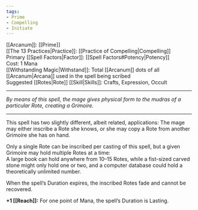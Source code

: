 ```yaml
---
tags:
- Prime
- Compelling
- Initiate
---
```


[[Arcanum]]: [[Prime]]\
[[The 13 Practices|Practice]]: [[Practice of Compelling|Compelling]]\
Primary [[Spell Factors|Factor]]: [[Spell Factors#Potency|Potency]]\
Cost: 1 Mana\
[[Withstanding Magic|Withstand]]: Total [[Arcanum]] dots of all [[Arcanum|Arcana]] used in the spell being scribed\
Suggested [[Rotes|Rote]] [[Skill|Skills]]: Crafts, Expression, Occult

---

_By means of this spell, the mage gives physical form to the mudras of a particular Rote, creating a Grimoire._

---

This spell has two slightly different, albeit related, applications: The mage may either inscribe a Rote she knows, or she may copy a Rote from another Grimoire she has on hand.

Only a single Rote can be inscribed per casting of this spell, but a given Grimoire may hold multiple Rotes at a time:\
A large book can hold anywhere from 10–15 Rotes, while a fist-sized carved stone might only hold one or two, and a computer database could hold a theoretically unlimited number.

When the spell’s Duration expires, the inscribed Rotes fade and cannot be recovered.

**+1 [[Reach]]:** For one point of Mana, the spell’s Duration is Lasting.
